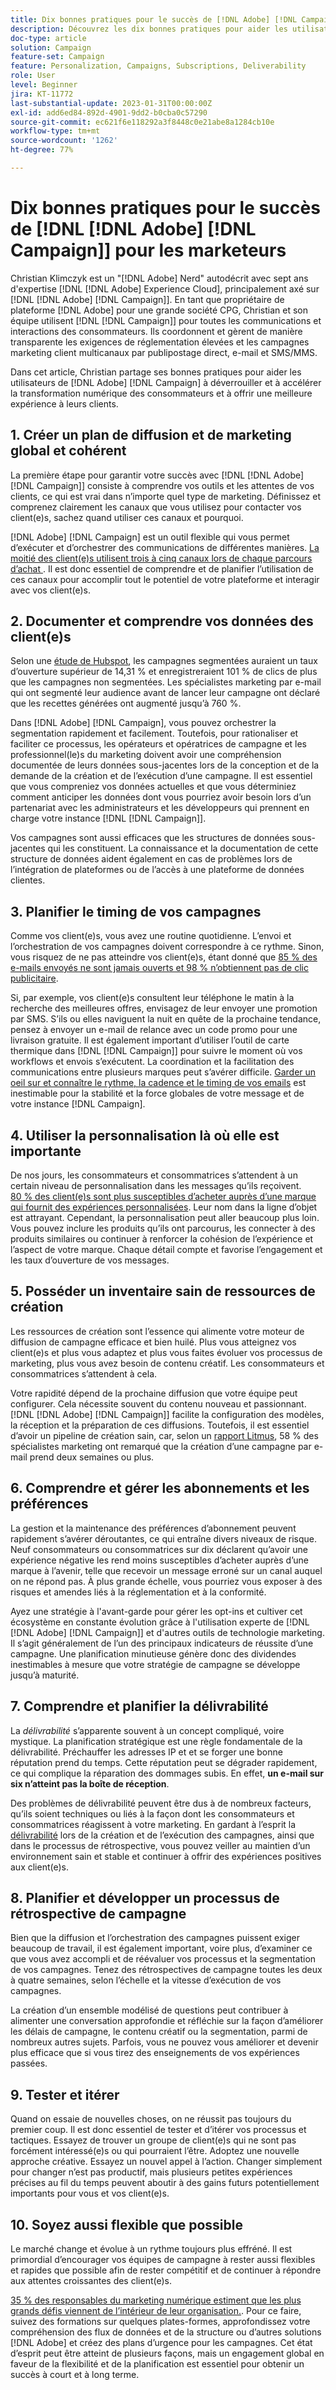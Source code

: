 ```yaml
---
title: Dix bonnes pratiques pour le succès de [!DNL Adobe] [!DNL Campaign] pour les marketeurs
description: Découvrez les dix bonnes pratiques pour aider les utilisateurs de [!DNL Adobe] [!DNL Campaign] à déverrouiller et à accélérer la transformation des consommateurs numériques et une meilleure expérience pour leurs clients.
doc-type: article
solution: Campaign
feature-set: Campaign
feature: Personalization, Campaigns, Subscriptions, Deliverability
role: User
level: Beginner
jira: KT-11772
last-substantial-update: 2023-01-31T00:00:00Z
exl-id: add6ed84-892d-4901-9dd2-b0cba0c57290
source-git-commit: ec621f6e118292a3f8448c0e21abe8a1284cb10e
workflow-type: tm+mt
source-wordcount: '1262'
ht-degree: 77%

---
```


# Dix bonnes pratiques pour le succès de [!DNL [!DNL Adobe] [!DNL Campaign]] pour les marketeurs

Christian Klimczyk est un &quot;[!DNL Adobe] Nerd&quot; autodécrit avec sept ans d&#39;expertise [!DNL [!DNL Adobe] Experience Cloud], principalement axé sur [!DNL [!DNL Adobe] [!DNL Campaign]]. En tant que propriétaire de plateforme [!DNL Adobe] pour une grande société CPG, Christian et son équipe utilisent [!DNL [!DNL Campaign]] pour toutes les communications et interactions des consommateurs. Ils coordonnent et gèrent de manière transparente les exigences de réglementation élevées et les campagnes marketing client multicanaux par publipostage direct, e-mail et SMS/MMS.

Dans cet article, Christian partage ses bonnes pratiques pour aider les utilisateurs de [!DNL Adobe] [!DNL Campaign] à déverrouiller et à accélérer la transformation numérique des consommateurs et à offrir une meilleure expérience à leurs clients.


## 1. Créer un plan de diffusion et de marketing global et cohérent

La première étape pour garantir votre succès avec [!DNL [!DNL Adobe] [!DNL Campaign]] consiste à comprendre vos outils et les attentes de vos clients, ce qui est vrai dans n’importe quel type de marketing. Définissez et comprenez clairement les canaux que vous utilisez pour contacter vos client(e)s, sachez quand utiliser ces canaux et pourquoi.

[!DNL Adobe] [!DNL Campaign] est un outil flexible qui vous permet d’exécuter et d’orchestrer des communications de différentes manières. [La moitié des client(e)s utilisent trois à cinq canaux lors de chaque parcours d’achat &#x200B;](https://www.mckinsey.com/capabilities/operations/our-insights/redefine-the-omnichannel-approach-focus-on-what-truly-matters). Il est donc essentiel de comprendre et de planifier l’utilisation de ces canaux pour accomplir tout le potentiel de votre plateforme et interagir avec vos client(e)s.

## 2. Documenter et comprendre vos données des client(e)s

<!-- Sandra, this paragraph opens as if it's going to discuss the advantages of segmentation, but it left me hanging. So, I hit the Hubspot link and dug into it a bit, and it seemed to me like the juicy information is this quote: 

"A study by Hubspot revealed that 30% of the marketers who participated in it used market segmentation techniques to improve email engagement. Segmented campaigns had 14.31% higher open rates and saw 101% more clicks than non-segmented campaigns.

"Email marketers who segmented their audience before campaigning stated that the revenue generated increased to up to 760%. Targeted and segmented emails bring in 58% of all revenue." [Link](https://www.notifyvisitors.com/blog/segmentation-statistics/) 

I added that second paragraph about 760% revenue and broke up the rest of the section, touched it up to help make the Hubspot example a little more impactful. If I altered this section too much, you can reject the change. It didn't have mistakes, but it felt like it didn't tie the segment example strongly enough to the point about data design. See if this is okay...-->

Selon une [étude de Hubspot](https://www.linkedin.com/pulse/customer-segmentation-effective-b2b-business-industry-sabreen), les campagnes segmentées auraient un taux d’ouverture supérieur de 14,31 % et enregistreraient 101 % de clics de plus que les campagnes non segmentées. Les spécialistes marketing par e-mail qui ont segmenté leur audience avant de lancer leur campagne ont déclaré que les recettes générées ont augmenté jusqu’à 760 %.

Dans [!DNL Adobe] [!DNL Campaign], vous pouvez orchestrer la segmentation rapidement et facilement. Toutefois, pour rationaliser et faciliter ce processus, les opérateurs et opératrices de campagne et les professionnel(le)s du marketing doivent avoir une compréhension documentée de leurs données sous-jacentes lors de la conception et de la demande de la création et de l’exécution d’une campagne. Il est essentiel que vous compreniez vos données actuelles et que vous déterminiez comment anticiper les données dont vous pourriez avoir besoin lors d’un partenariat avec les administrateurs et les développeurs qui prennent en charge votre instance [!DNL [!DNL Campaign]].

Vos campagnes sont aussi efficaces que les structures de données sous-jacentes qui les constituent. La connaissance et la documentation de cette structure de données aident également en cas de problèmes lors de l’intégration de plateformes ou de l’accès à une plateforme de données clientes.

## 3. Planifier le timing de vos campagnes

Comme vos client(e)s, vous avez une routine quotidienne. L’envoi et l’orchestration de vos campagnes doivent correspondre à ce rythme. Sinon, vous risquez de ne pas atteindre vos client(e)s, étant donné que [85 % des e-mails envoyés ne sont jamais ouverts et 98 % n’obtiennent pas de clic publicitaire](https://www.validity.com/resource-center/state-of-email-2021/).

Si, par exemple, vos client(e)s consultent leur téléphone le matin à la recherche des meilleures offres, envisagez de leur envoyer une promotion par SMS. S’ils ou elles naviguent la nuit en quête de la prochaine tendance, pensez à envoyer un e-mail de relance avec un code promo pour une livraison gratuite. Il est également important d’utiliser l’outil de carte thermique dans [!DNL [!DNL Campaign]] pour suivre le moment où vos workflows et envois s’exécutent. La coordination et la facilitation des communications entre plusieurs marques peut s’avérer difficile. [Garder un oeil sur et connaître le rythme, la cadence et le timing de vos emails](https://experienceleaguecommunities.adobe.com/t5/adobe-campaign-classic-blogs/predictive-send-time-optimization-with-adobe-campaign/ba-p/561554?profile.language=fr) est inestimable pour la stabilité et la force globales de votre message et de votre instance [!DNL Campaign].

## 4. Utiliser la personnalisation là où elle est importante

De nos jours, les consommateurs et consommatrices s’attendent à un certain niveau de personnalisation dans les messages qu’ils reçoivent. [80 % des client(e)s sont plus susceptibles d’acheter auprès d’une marque qui fournit des expériences personnalisées](https://us.epsilon.com/power-of-me). Leur nom dans la ligne d’objet est attrayant. Cependant, la personnalisation peut aller beaucoup plus loin. Vous pouvez inclure les produits qu’ils ont parcourus, les connecter à des produits similaires ou continuer à renforcer la cohésion de l’expérience et l’aspect de votre marque. Chaque détail compte et favorise l’engagement et les taux d’ouverture de vos messages.

## 5. Posséder un inventaire sain de ressources de création

Les ressources de création sont l’essence qui alimente votre moteur de diffusion de campagne efficace et bien huilé. Plus vous atteignez vos client(e)s et plus vous adaptez et plus vous faites évoluer vos processus de marketing, plus vous avez besoin de contenu créatif. Les consommateurs et consommatrices s’attendent à cela.

Votre rapidité dépend de la prochaine diffusion que votre équipe peut configurer. Cela nécessite souvent du contenu nouveau et passionnant. [!DNL [!DNL Adobe] [!DNL Campaign]] facilite la configuration des modèles, la réception et la préparation de ces diffusions. Toutefois, il est essentiel d’avoir un pipeline de création sain, car, selon un [rapport Litmus](https://www.litmus.com/resources/state-of-email/), 58 % des spécialistes marketing ont remarqué que la création d’une campagne par e-mail prend deux semaines ou plus.

## 6. Comprendre et gérer les abonnements et les préférences

La gestion et la maintenance des préférences d’abonnement peuvent rapidement s’avérer déroutantes, ce qui entraîne divers niveaux de risque. Neuf consommateurs ou consommatrices sur dix déclarent qu’avoir une expérience négative les rend moins susceptibles d’acheter auprès d’une marque à l’avenir, telle que recevoir un message erroné sur un canal auquel on ne répond pas. À plus grande échelle, vous pourriez vous exposer à des risques et amendes liés à la réglementation et à la conformité.

Ayez une stratégie à l&#39;avant-garde pour gérer les opt-ins et cultiver cet écosystème en constante évolution grâce à l&#39;utilisation experte de [!DNL [!DNL Adobe] [!DNL Campaign]] et d&#39;autres outils de technologie marketing. Il s’agit généralement de l’un des principaux indicateurs de réussite d’une campagne. Une planification minutieuse génère donc des dividendes inestimables à mesure que votre stratégie de campagne se développe jusqu’à maturité.

## 7. Comprendre et planifier la délivrabilité

La _délivrabilité_ s’apparente souvent à un concept compliqué, voire mystique. La planification stratégique est une règle fondamentale de la délivrabilité. Préchauffer les adresses IP et et se forger une bonne réputation prend du temps. Cette réputation peut se dégrader rapidement, ce qui complique la réparation des dommages subis. En effet, **un e-mail sur six n’atteint pas la boîte de réception**.

Des problèmes de délivrabilité peuvent être dus à de nombreux facteurs, qu’ils soient techniques ou liés à la façon dont les consommateurs et consommatrices réagissent à votre marketing. En gardant à l’esprit la [délivrabilité](https://business.adobe.com/fr/products/campaign/email-deliverability.html) lors de la création et de l’exécution des campagnes, ainsi que dans le processus de rétrospective, vous pouvez veiller au maintien d’un environnement sain et stable et continuer à offrir des expériences positives aux client(e)s.

## 8. Planifier et développer un processus de rétrospective de campagne

Bien que la diffusion et l’orchestration des campagnes puissent exiger beaucoup de travail, il est également important, voire plus, d’examiner ce que vous avez accompli et de réévaluer vos processus et la segmentation de vos campagnes. Tenez des rétrospectives de campagne toutes les deux à quatre semaines, selon l’échelle et la vitesse d’exécution de vos campagnes.

La création d’un ensemble modélisé de questions peut contribuer à alimenter une conversation approfondie et réfléchie sur la façon d’améliorer les délais de campagne, le contenu créatif ou la segmentation, parmi de nombreux autres sujets. Parfois, vous ne pouvez vous améliorer et devenir plus efficace que si vous tirez des enseignements de vos expériences passées.

## 9. Tester et itérer

Quand on essaie de nouvelles choses, on ne réussit pas toujours du premier coup. Il est donc essentiel de tester et d’itérer vos processus et tactiques. Essayez de trouver un groupe de client(e)s qui ne sont pas forcément intéressé(e)s ou qui pourraient l’être. Adoptez une nouvelle approche créative. Essayez un nouvel appel à l’action. Changer simplement pour changer n’est pas productif, mais plusieurs petites expériences précises au fil du temps peuvent aboutir à des gains futurs potentiellement importants pour vous et vos client(e)s.

## 10. Soyez aussi flexible que possible

Le marché change et évolue à un rythme toujours plus effréné. Il est primordial d’encourager vos équipes de campagne à rester aussi flexibles et rapides que possible afin de rester compétitif et de continuer à répondre aux attentes croissantes des client(e)s.

[35 % des responsables du marketing numérique estiment que les plus grands défis viennent de l’intérieur de leur organisation.](https://www.gartner.com/en/newsroom/press-releases/gartner-says-35--of-digital-marketing-leaders-believe-the-bigges). Pour ce faire, suivez des formations sur quelques plates-formes, approfondissez votre compréhension des flux de données et de la structure ou d’autres solutions [!DNL Adobe] et créez des plans d’urgence pour les campagnes. Cet état d’esprit peut être atteint de plusieurs façons, mais un engagement global en faveur de la flexibilité et de la planification est essentiel pour obtenir un succès à court et à long terme.
